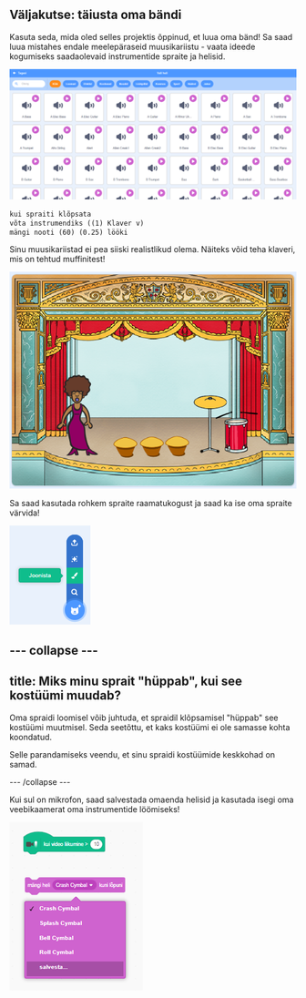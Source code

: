 ## Väljakutse: täiusta oma bändi

Kasuta seda, mida oled selles projektis õppinud, et luua oma bänd! Sa saad luua mistahes endale meelepäraseid muusikariistu - vaata ideede kogumiseks saadaolevaid instrumentide spraite ja helisid.

![kuvatõmmis](images/band-ideas-sounds.png)

```blocks3
kui spraiti klõpsata
võta instrumendiks ((1) Klaver v)
mängi nooti (60) (0.25) lööki
```

Sinu muusikariistad ei pea siiski realistlikud olema. Näiteks võid teha klaveri, mis on tehtud muffinitest!

![kuvatõmmis](images/band-piano.png)

Sa saad kasutada rohkem spraite raamatukogust ja saad ka ise oma spraite värvida!

![kuvatõmmis](images/band-draw.png)

## \--- collapse \---

## title: Miks minu sprait "hüppab", kui see kostüümi muudab?

Oma spraidi loomisel võib juhtuda, et spraidil klõpsamisel "hüppab" see kostüümi muutmisel. Seda seetõttu, et kaks kostüümi ei ole samasse kohta koondatud.

Selle parandamiseks veendu, et sinu spraidi kostüümide keskkohad on samad.

\--- /collapse \---

Kui sul on mikrofon, saad salvestada omaenda helisid ja kasutada isegi oma veebikaamerat oma instrumentide löömiseks!

![kuvatõmmis](images/band-io.png)